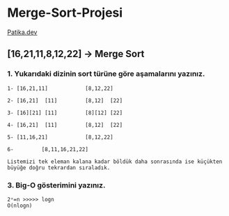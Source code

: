 # Merge-Sort-Projesi
[Patika.dev](https://www.patika.dev/tr)

## [16,21,11,8,12,22] -> Merge Sort
### 1. Yukarıdaki dizinin sort türüne göre aşamalarını yazınız.
```
1- [16,21,11]            [8,12,22]

2- [16,21]  [11]         [8,12]  [22]

3- [16][21] [11]         [8][12] [22]

4- [16,21]  [11]         [8,12]  [22]

5- [11,16,21]            [8,12,22]

6-         [8,11,16,21,22]

Listemizi tek eleman kalana kadar böldük daha sonrasında ise küçükten büyüğe doğru tekrardan sıraladık.
```

### 3. Big-O gösterimini yazınız.
```
2ˣ=n >>>>> logn
O(nlogn)
```
